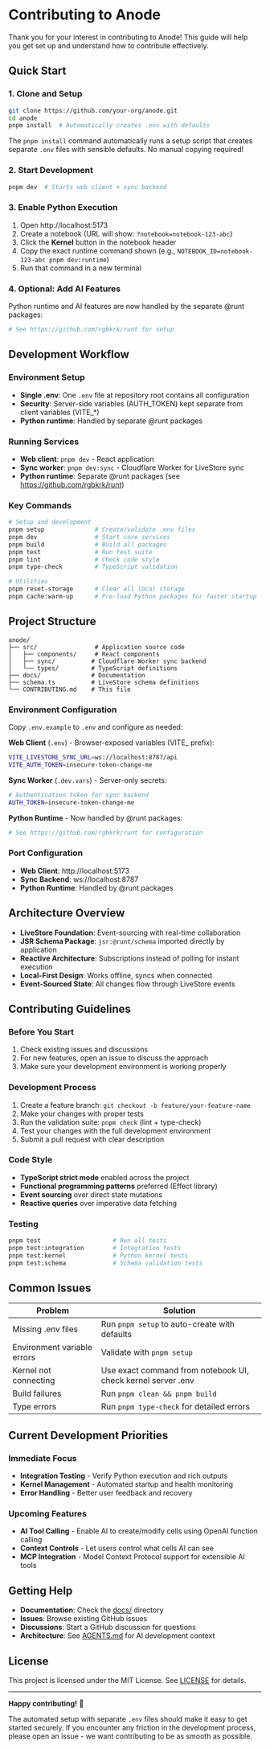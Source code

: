 # Contributing to Anode

Thank you for your interest in contributing to Anode! This guide will help you get set up and understand how to contribute effectively.

## Quick Start

### 1. Clone and Setup
```bash
git clone https://github.com/your-org/anode.git
cd anode
pnpm install  # Automatically creates .env with defaults
```

The `pnpm install` command automatically runs a setup script that creates separate `.env` files with sensible defaults. No manual copying required!

### 2. Start Development
```bash
pnpm dev  # Starts web client + sync backend
```

### 3. Enable Python Execution
1. Open http://localhost:5173
2. Create a notebook (URL will show: `?notebook=notebook-123-abc`)
3. Click the **Kernel** button in the notebook header
4. Copy the exact runtime command shown (e.g., `NOTEBOOK_ID=notebook-123-abc pnpm dev:runtime`)
5. Run that command in a new terminal

### 4. Optional: Add AI Features
Python runtime and AI features are now handled by the separate @runt packages:
```bash
# See https://github.com/rgbkrk/runt for setup
```

## Development Workflow

### Environment Setup
- **Single .env**: One `.env` file at repository root contains all configuration
- **Security**: Server-side variables (AUTH_TOKEN) kept separate from client variables (VITE_*)
- **Python runtime**: Handled by separate @runt packages

### Running Services
- **Web client**: `pnpm dev` - React application
- **Sync worker**: `pnpm dev:sync` - Cloudflare Worker for LiveStore sync
- **Python runtime**: Separate @runt packages (see https://github.com/rgbkrk/runt)

### Key Commands
```bash
# Setup and development
pnpm setup              # Create/validate .env files
pnpm dev                # Start core services
pnpm build              # Build all packages
pnpm test               # Run test suite
pnpm lint               # Check code style
pnpm type-check         # TypeScript validation

# Utilities
pnpm reset-storage      # Clear all local storage
pnpm cache:warm-up      # Pre-load Python packages for faster startup
```

## Project Structure

```
anode/
├── src/                # Application source code
│   ├── components/     # React components
│   ├── sync/          # Cloudflare Worker sync backend
│   └── types/         # TypeScript definitions
├── docs/              # Documentation
├── schema.ts          # LiveStore schema definitions
└── CONTRIBUTING.md    # This file
```

### Environment Configuration

Copy `.env.example` to `.env` and configure as needed:

**Web Client** (`.env`) - Browser-exposed variables (VITE_ prefix):
```bash
VITE_LIVESTORE_SYNC_URL=ws://localhost:8787/api
VITE_AUTH_TOKEN=insecure-token-change-me
```

**Sync Worker** (`.dev.vars`) - Server-only secrets:
```bash
# Authentication token for sync backend
AUTH_TOKEN=insecure-token-change-me
```

**Python Runtime** - Now handled by @runt packages:
```bash
# See https://github.com/rgbkrk/runt for configuration
```

### Port Configuration
- **Web Client**: http://localhost:5173
- **Sync Backend**: ws://localhost:8787
- **Python Runtime**: Handled by @runt packages

## Architecture Overview

- **LiveStore Foundation**: Event-sourcing with real-time collaboration
- **JSR Schema Package**: `jsr:@runt/schema` imported directly by application
- **Reactive Architecture**: Subscriptions instead of polling for instant execution
- **Local-First Design**: Works offline, syncs when connected
- **Event-Sourced State**: All changes flow through LiveStore events

## Contributing Guidelines

### Before You Start
1. Check existing issues and discussions
2. For new features, open an issue to discuss the approach
3. Make sure your development environment is working properly

### Development Process
1. Create a feature branch: `git checkout -b feature/your-feature-name`
2. Make your changes with proper tests
3. Run the validation suite: `pnpm check` (lint + type-check)
4. Test your changes with the full development environment
5. Submit a pull request with clear description

### Code Style
- **TypeScript strict mode** enabled across the project
- **Functional programming patterns** preferred (Effect library)
- **Event sourcing** over direct state mutations
- **Reactive queries** over imperative data fetching

### Testing
```bash
pnpm test                    # Run all tests
pnpm test:integration        # Integration tests
pnpm test:kernel             # Python kernel tests
pnpm test:schema             # Schema validation tests
```

## Common Issues

| Problem | Solution |
|---------|----------|
| Missing .env files | Run `pnpm setup` to auto-create with defaults |
| Environment variable errors | Validate with `pnpm setup` |
| Kernel not connecting | Use exact command from notebook UI, check kernel server .env |
| Build failures | Run `pnpm clean && pnpm build` |
| Type errors | Run `pnpm type-check` for detailed errors |

## Current Development Priorities

### Immediate Focus
- **Integration Testing** - Verify Python execution and rich outputs
- **Kernel Management** - Automated startup and health monitoring
- **Error Handling** - Better user feedback and recovery

### Upcoming Features
- **AI Tool Calling** - Enable AI to create/modify cells using OpenAI function calling
- **Context Controls** - Let users control what cells AI can see
- **MCP Integration** - Model Context Protocol support for extensible AI tools

## Getting Help

- **Documentation**: Check the [docs/](./docs/) directory
- **Issues**: Browse existing GitHub issues
- **Discussions**: Start a GitHub discussion for questions
- **Architecture**: See [AGENTS.md](./AGENTS.md) for AI development context

## License

This project is licensed under the MIT License. See [LICENSE](./LICENSE) for details.

---

**Happy contributing!** 🚀

The automated setup with separate `.env` files should make it easy to get started securely. If you encounter any friction in the development process, please open an issue - we want contributing to be as smooth as possible.